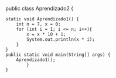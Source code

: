 
public class Aprendizado2 {	
	
	static void Aprendizado1() {
		int n = 7, x = 0;
		for (int i = 1; i <= n; i++){
			x = x * 10 + 1;
			System.out.println(x * i);
		}
	}
	public static void main(String[] args) {
		Aprendizado1();
			}
	}
